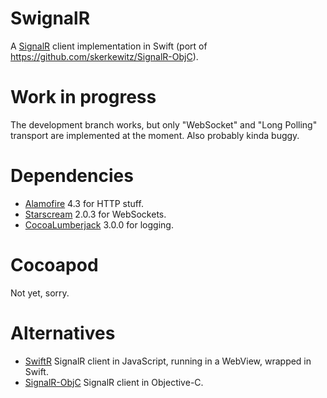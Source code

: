 # SwignalR

A [SignalR](https://www.asp.net/signalr) client implementation in Swift (port of https://github.com/skerkewitz/SignalR-ObjC).

# Work in progress

The development branch works, but only "WebSocket" and "Long Polling" transport are implemented at the moment. Also probably kinda buggy.

# Dependencies 
- [Alamofire](https://github.com/Alamofire/Alamofire) 4.3 for HTTP stuff.
- [Starscream](https://github.com/daltoniam/Starscream) 2.0.3 for WebSockets.
- [CocoaLumberjack](https://github.com/CocoaLumberjack/CocoaLumberjack) 3.0.0 for logging.

# Cocoapod
Not yet, sorry.

# Alternatives
- [SwiftR](https://github.com/adamhartford/SwiftR) SignalR client in JavaScript, running in a WebView, wrapped in Swift.
- [SignalR-ObjC](https://github.com/DyKnow/SignalR-ObjC) SignalR client in Objective-C.

